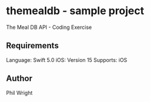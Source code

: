 # themealdb - sample project

The Meal DB API - Coding Exercise

## Requirements

Language: Swift 5.0
iOS: Version 15
Supports: iOS

## Author

Phil Wright
